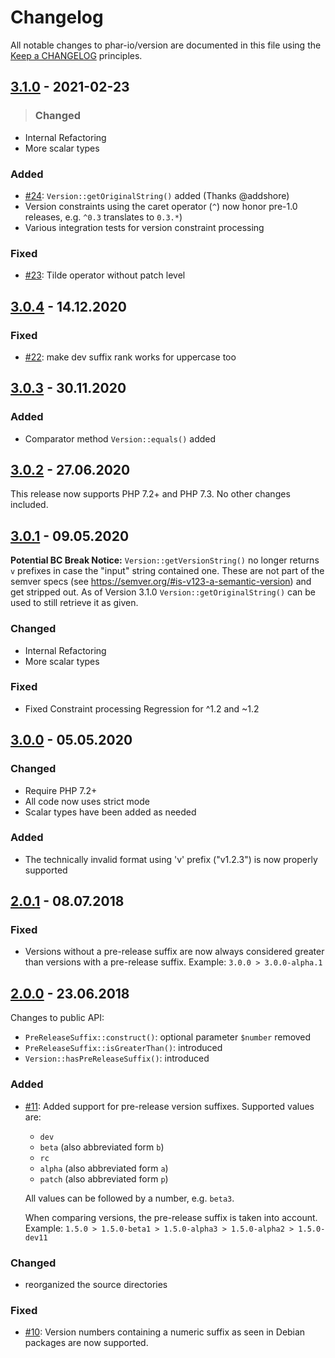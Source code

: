 # Changelog

All notable changes to phar-io/version are documented in this file using the [Keep a CHANGELOG](http://keepachangelog.com/) principles.

## [3.1.0] - 2021-02-23

> ### Changed

-   Internal Refactoring
-   More scalar types

### Added

-   [#24](https://github.com/phar-io/version/issues/24): `Version::getOriginalString()` added (Thanks @addshore)
-   Version constraints using the caret operator (`^`) now honor pre-1.0 releases, e.g. `^0.3` translates to `0.3.*`)
-   Various integration tests for version constraint processing

### Fixed

-   [#23](https://github.com/phar-io/version/pull/23): Tilde operator without patch level

## [3.0.4] - 14.12.2020

### Fixed

-   [#22](https://github.com/phar-io/version/pull/22): make dev suffix rank works for uppercase too

## [3.0.3] - 30.11.2020

### Added

-   Comparator method `Version::equals()` added

## [3.0.2] - 27.06.2020

This release now supports PHP 7.2+ and PHP 7.3. No other changes included.

## [3.0.1] - 09.05.2020

**Potential BC Break Notice:**
`Version::getVersionString()` no longer returns `v` prefixes in case the "input"
string contained one. These are not part of the semver specs
(see https://semver.org/#is-v123-a-semantic-version) and get stripped out.
As of Version 3.1.0 `Version::getOriginalString()` can be used to still
retrieve it as given.

### Changed

-   Internal Refactoring
-   More scalar types

### Fixed

-   Fixed Constraint processing Regression for ^1.2 and ~1.2

## [3.0.0] - 05.05.2020

### Changed

-   Require PHP 7.2+
-   All code now uses strict mode
-   Scalar types have been added as needed

### Added

-   The technically invalid format using 'v' prefix ("v1.2.3") is now properly supported

## [2.0.1] - 08.07.2018

### Fixed

-   Versions without a pre-release suffix are now always considered greater
    than versions with a pre-release suffix. Example: `3.0.0 > 3.0.0-alpha.1`

## [2.0.0] - 23.06.2018

Changes to public API:

-   `PreReleaseSuffix::construct()`: optional parameter `$number` removed
-   `PreReleaseSuffix::isGreaterThan()`: introduced
-   `Version::hasPreReleaseSuffix()`: introduced

### Added

-   [#11](https://github.com/phar-io/version/issues/11): Added support for pre-release version suffixes. Supported values are:

    -   `dev`
    -   `beta` (also abbreviated form `b`)
    -   `rc`
    -   `alpha` (also abbreviated form `a`)
    -   `patch` (also abbreviated form `p`)

    All values can be followed by a number, e.g. `beta3`.

    When comparing versions, the pre-release suffix is taken into account. Example:
    `1.5.0 > 1.5.0-beta1 > 1.5.0-alpha3 > 1.5.0-alpha2 > 1.5.0-dev11`

### Changed

-   reorganized the source directories

### Fixed

-   [#10](https://github.com/phar-io/version/issues/10): Version numbers containing
    a numeric suffix as seen in Debian packages are now supported.

[3.1.0]: https://github.com/phar-io/version/compare/3.0.4...3.1.0
[3.0.4]: https://github.com/phar-io/version/compare/3.0.3...3.0.4
[3.0.3]: https://github.com/phar-io/version/compare/3.0.2...3.0.3
[3.0.2]: https://github.com/phar-io/version/compare/3.0.1...3.0.2
[3.0.1]: https://github.com/phar-io/version/compare/3.0.0...3.0.1
[3.0.0]: https://github.com/phar-io/version/compare/2.0.1...3.0.0
[2.0.1]: https://github.com/phar-io/version/compare/2.0.0...2.0.1
[2.0.0]: https://github.com/phar-io/version/compare/1.0.1...2.0.0
